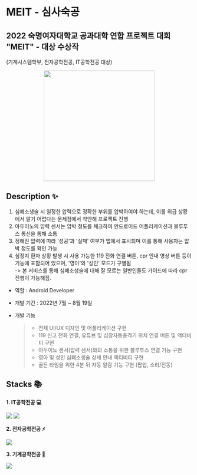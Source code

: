 # MEIT - 심사숙공 

## 2022 숙명여자대학교 공과대학 연합 프로젝트 대회 "MEIT" - 대상 수상작
(기계시스템학부, 전자공학전공, IT공학전공 대상)

<p align="center">
  <img src="https://user-images.githubusercontent.com/91182156/226110846-ea974586-a6eb-4769-81bb-00fdc4d5ae7d.jpg" width="300" height="300">
</p>

## Description ✨
1. 심폐소생술 시 일정한 압력으로 정확한 부위를 압박하여야 하는데, 이를 위급 상황에서 알기 어렵다는 문제점에서 착안해 프로젝트 진행
2. 아두이노의 압력 센서는 압박 정도를 체크하여 안드로이드 어플리케이션과 블루투스 통신을 통해 소통  
3. 정해진 압력에 따라 '성공'과 '실패' 여부가 앱에서 표시되며 이를 통해 사용자는 압박 정도를 확인 가능  
4. 심정지 환자 상황 발생 시 사용 가능한 119 전화 연결 버튼, cpr 안내 영상 버튼 등이 기능에 포함되어 있으며, '영아'와 '성인' 모드가 구별됨  
-> 본 서비스를 통해 심폐소생술에 대해 잘 모르는 일반인들도 가이드에 따라 cpr 진행이 가능해짐.

- 역할 : Android Developer
- 개발 기간 : 2022년 7월 ~ 8월 19일
- 개발 기능

  >- 전체 UI/UX 디자인 및 어플리케이션 구현
  >- 119 신고 전화 연결, 유튜브 및 심장자동충격기 위치 연결 버튼 및 액티비티 구현
  >- 아두이노 센서(압력 센서)와의 소통을 위한 블루투스 연결 기능 구현
  >- 영아 및 성인 심폐소생술 상세 안내 액티비티 구현
  >- 골든 타임을 위한 4분 뒤 자동 알람 기능 구현 (팝업, 소리/진동)

## Stacks 📚
**1. IT공학전공 💻**
<p>
  <img src="https://img.shields.io/badge/android-3DDC84?style=fflat&logo=android&logoColor=white">
  <img src="https://img.shields.io/badge/Java-007396?style=flat&logo=OpenJDK&logoColor=white"/>
</p>

**2. 전자공학전공 ⚡️**
<p>
  <img src="https://img.shields.io/badge/arduino-00979D?style=flat&logo=arduino&logoColor=white">
</p>

**3. 기계공학전공 🤖**
<p>
  <img src="https://img.shields.io/badge/AutoCad-0696D7?style=fflat&logo=AutoCad&logoColor=white">

